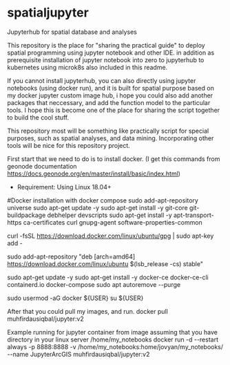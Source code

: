 # spatialjupyter
Jupyterhub for spatial database and analyses

This repository is the place for "sharing the practical guide" to deploy spatial programming using jupyter notebook and other IDE. 
in addition as prerequisite installation of jupyter notebook into zero to jupyterhub to kubernetes using microk8s also included in this readme.

If you cannot install jupyterhub, you can also directly using jupyter notebooks (using docker run), and it is built for spatial purpose based on my docker jupyter custom image hub, i hope you could also add another packages that neccessary, and add the function model to the particular tools. I hope this is become one of the place for sharing the script together to build the cool stuff.

This repository most will be something like practically script for special purposes, such as spatial analyses, and data mining.
Incorporating other tools will be nice for this repository project.

First start that we need to do is to install docker.
(I get this commands from geonode documentation https://docs.geonode.org/en/master/install/basic/index.html)
- Requirement: Using Linux 18.04+

#Docker installation with docker compose
sudo add-apt-repository universe
sudo apt-get update -y
sudo apt-get install -y git-core git-buildpackage debhelper devscripts
sudo apt-get install -y apt-transport-https ca-certificates curl gnupg-agent software-properties-common

curl -fsSL https://download.docker.com/linux/ubuntu/gpg | sudo apt-key add -

sudo add-apt-repository "deb [arch=amd64] https://download.docker.com/linux/ubuntu $(lsb_release -cs) stable"

sudo apt-get update -y
sudo apt-get install -y docker-ce docker-ce-cli containerd.io docker-compose
sudo apt autoremove --purge

sudo usermod -aG docker ${USER}
su ${USER}

After that you could pull my images, and run.
docker pull muhfirdausiqbal/jupyter:v2

Example running for jupyter container from image assuming that you have directory in your linux server /home/my_notebooks 
docker run -d --restart always -p 8888:8888 -v /home/my_notebooks:home/jovyan/my_notebooks/ --name JupyterArcGIS muhfirdausiqbal/jupyter:v2
